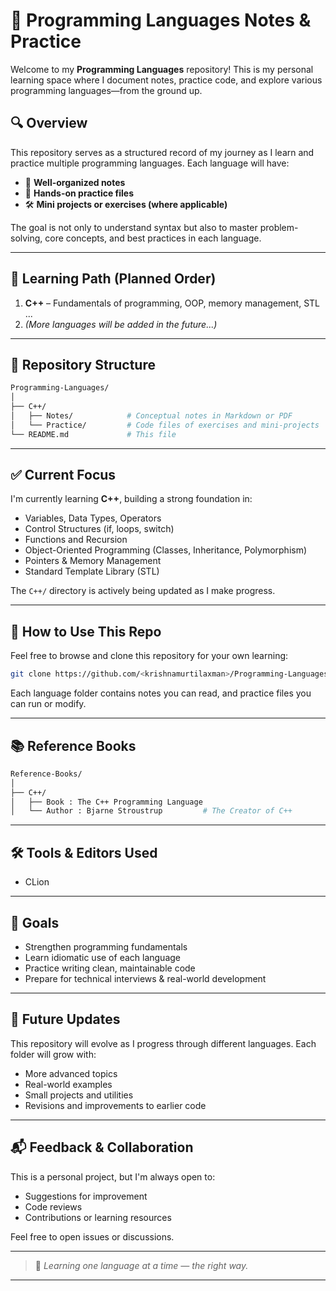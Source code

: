 # 📘 Programming Languages Notes & Practice

Welcome to my **Programming Languages** repository!
This is my personal learning space where I document notes, practice code, and explore various programming languages—from the ground up.

## 🔍 Overview

This repository serves as a structured record of my journey as I learn and practice multiple programming languages. Each language will have:

* 📒 **Well-organized notes**
* 🧪 **Hands-on practice files**
* 🛠️ **Mini projects or exercises (where applicable)**

The goal is not only to understand syntax but also to master problem-solving, core concepts, and best practices in each language.

---

## 📌 Learning Path (Planned Order)

1. **C++** – Fundamentals of programming, OOP, memory management, STL ...
5. *(More languages will be added in the future...)*

---

## 📂 Repository Structure

```bash
Programming-Languages/
│
├── C++/
│   ├── Notes/            # Conceptual notes in Markdown or PDF
│   └── Practice/         # Code files of exercises and mini-projects
└── README.md             # This file
```

---

## ✅ Current Focus

I'm currently learning **C++**, building a strong foundation in:

* Variables, Data Types, Operators
* Control Structures (if, loops, switch)
* Functions and Recursion
* Object-Oriented Programming (Classes, Inheritance, Polymorphism)
* Pointers & Memory Management
* Standard Template Library (STL)

The `C++/` directory is actively being updated as I make progress.

---

## 📖 How to Use This Repo

Feel free to browse and clone this repository for your own learning:

```bash
git clone https://github.com/<krishnamurtilaxman>/Programming-Languages.git
```

Each language folder contains notes you can read, and practice files you can run or modify.

---

## 📚 Reference Books

```bash
Reference-Books/
│
├── C++/
│   ├── Book : The C++ Programming Language            
│   └── Author : Bjarne Stroustrup         # The Creator of C++
```

---

## 🛠️ Tools & Editors Used

* CLion

---

## 🧠 Goals

* Strengthen programming fundamentals
* Learn idiomatic use of each language
* Practice writing clean, maintainable code
* Prepare for technical interviews & real-world development

---

## 🌱 Future Updates

This repository will evolve as I progress through different languages. Each folder will grow with:

* More advanced topics
* Real-world examples
* Small projects and utilities
* Revisions and improvements to earlier code

---

## 📬 Feedback & Collaboration

This is a personal project, but I'm always open to:

* Suggestions for improvement
* Code reviews
* Contributions or learning resources

Feel free to open issues or discussions.

---

> 🚀 *Learning one language at a time — the right way.*

---